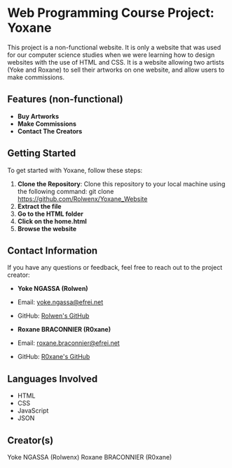 # Web Programming Course Project: Yoxane
This project is a non-functional website. It is only a website that was used for our computer science studies when we were learning how to design websites with the use of HTML and CSS.
It is a website allowing two artists (Yoke and Roxane) to sell their artworks on one website, and allow users to make commissions.

## Features (non-functional)
- **Buy Artworks**
- **Make Commissions**
- **Contact The Creators**

## Getting Started

To get started with Yoxane, follow these steps:

1. **Clone the Repository**: Clone this repository to your local machine using the following command: git clone https://github.com/Rolwenx/Yoxane_Website
2. **Extract the file**
3. **Go to the HTML folder**
4. **Click on the home.html**
5. **Browse the website**

## Contact Information
If you have any questions or feedback, feel free to reach out to the project creator:

- **Yoke NGASSA (Rolwen)**
- Email: yoke.ngassa@efrei.net
- GitHub: [Rolwen's GitHub](https://github.com/rolwenx)

-  **Roxane BRACONNIER (R0xane)**
- Email: roxane.braconnier@efrei.net
- GitHub: [R0xane's GitHub](https://github.com/R0xane)

## Languages Involved
- HTML
- CSS
- JavaScript
- JSON

## Creator(s)
Yoke NGASSA (Rolwenx)
Roxane BRACONNIER (R0xane)


